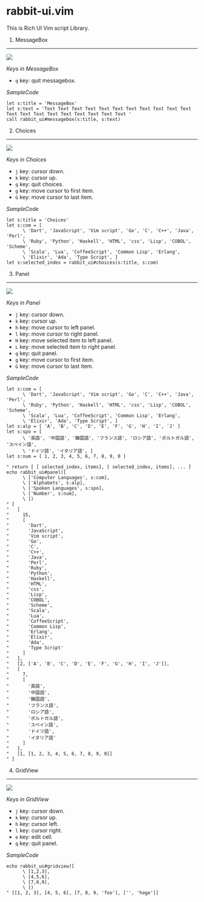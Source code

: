 
rabbit-ui.vim
=============

This is Rich UI Vim script Library.


1. MessageBox
-------------


![](https://raw.github.com/rbtnn/rabbit-ui.vim/master/messagebox.png)


*Keys in MessageBox*

* `q` key: quit messagebox.


*SampleCode*

    let s:title = 'MessageBox'
    let s:text = 'Text Text Text Text Text Text Text Text Text Text Text Text Text Text Text Text Text Text Text Text '
    call rabbit_ui#messagebox(s:title, s:text)




2. Choices
----------

![](https://raw.github.com/rbtnn/rabbit-ui.vim/master/choices.png)


*Keys in Choices*

* `j` key: cursor down.
* `k` key: cursor up.
* `q` key: quit choices.
* `g` key: move cursor to first item.
* `G` key: move cursor to last item.


*SampleCode*

    let s:title = 'Choices'
    let s:com = [
          \ 'Dart', 'JavaScript', 'Vim script', 'Go', 'C', 'C++', 'Java', 'Perl',
          \ 'Ruby', 'Python', 'Haskell', 'HTML', 'css', 'Lisp', 'COBOL', 'Scheme',
          \ 'Scala', 'Lua', 'CoffeeScript', 'Common Lisp', 'Erlang',
          \ 'Elixir', 'Ada', 'Type Script', ]
    let s:selected_index = rabbit_ui#choices(s:title, s:com)




3. Panel
--------

![](https://raw.github.com/rbtnn/rabbit-ui.vim/master/panel.png)


*Keys in Panel*

* `j` key: cursor down.
* `k` key: cursor up.
* `h` key: move cursor to left panel.
* `l` key: move cursor to right panel.
* `H` key: move selected item to left panel.
* `L` key: move selected item to right panel.
* `q` key: quit panel.
* `g` key: move cursor to first item.
* `G` key: move cursor to last item.


*SampleCode*

    let s:com = [
          \ 'Dart', 'JavaScript', 'Vim script', 'Go', 'C', 'C++', 'Java', 'Perl',
          \ 'Ruby', 'Python', 'Haskell', 'HTML', 'css', 'Lisp', 'COBOL', 'Scheme',
          \ 'Scala', 'Lua', 'CoffeeScript', 'Common Lisp', 'Erlang',
          \ 'Elixir', 'Ada', 'Type Script', ]
    let s:alp = [ 'A', 'B', 'C', 'D', 'E', 'F', 'G', 'H', 'I', 'J' ]
    let s:spo = [
          \ '英語', '中国語', '韓国語', 'フランス語', 'ロシア語', 'ポルトガル語', 'スペイン語',
          \ 'ドイツ語', 'イタリア語', ]
    let s:num = [ 1, 2, 3, 4, 5, 6, 7, 8, 9, 0 ]

    " return [ [ selected_index, items], [ selected_index, items], ... ]
    echo rabbit_ui#panel([
          \ ['Computer Languages', s:com],
          \ ['Alphabets', s:alp],
          \ ['Spoken Languages', s:spo],
          \ ['Number', s:num],
          \ ])
    " [
    "   [
    "     15,
    "     [
    "       'Dart',
    "       'JavaScript',
    "       'Vim script',
    "       'Go',
    "       'C',
    "       'C++',
    "       'Java',
    "       'Perl',
    "       'Ruby',
    "       'Python',
    "       'Haskell',
    "       'HTML',
    "       'css',
    "       'Lisp',
    "       'COBOL',
    "       'Scheme',
    "       'Scala',
    "       'Lua',
    "       'CoffeeScript',
    "       'Common Lisp',
    "       'Erlang',
    "       'Elixir',
    "       'Ada',
    "       'Type Script'
    "     ]
    "   ],
    "   [2, ['A', 'B', 'C', 'D', 'E', 'F', 'G', 'H', 'I', 'J']],
    "   [
    "     7,
    "     [
    "       '英語',
    "       '中国語',
    "       '韓国語',
    "       'フランス語',
    "       'ロシア語',
    "       'ポルトガル語',
    "       'スペイン語',
    "       'ドイツ語',
    "       'イタリア語'
    "     ]
    "   ],
    "   [1, [1, 2, 3, 4, 5, 6, 7, 8, 9, 0]]
    " ]




4. GridView
-----------

![](https://raw.github.com/rbtnn/rabbit-ui.vim/master/gridview.png)


*Keys in GridView*

* `j` key: cursor down.
* `k` key: cursor up.
* `h` key: cursor left.
* `l` key: cursor right.
* `e` key: edit cell.
* `q` key: quit panel.


*SampleCode*

    echo rabbit_ui#gridview([
          \ [1,2,3],
          \ [4,5,6],
          \ [7,8,9],
          \ ])
    " [[1, 2, 3], [4, 5, 6], [7, 8, 9, 'foo'], ['', 'hoge']]

